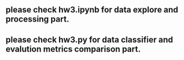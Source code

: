 ## please check hw3.ipynb for data explore and processing part.
## please check hw3.py for data classifier and evalution metrics comparison part.
